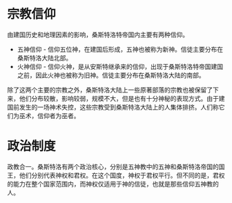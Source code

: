 # 宗教信仰

由建国历史和地理因素的影响，桑斯特洛特帝国内主要有两种信仰。

* 五神信仰 - 信仰五位神，在建国后形成，五神也被称为新神。信徒主要分布在桑斯特洛大陆北部。
* 火神信仰 - 信仰火神，是从安斯特继承来的信仰，出现于桑斯特洛特帝国建国之前，因此火神也被称为旧神。信徒主要分布在桑斯特洛大陆的南部。

除了这两个主要的宗教之外，桑斯特洛大陆上一些原著部落的宗教也被保留了下来，他们分布较散，影响较弱，规模不大，但是也有十分神秘的表现方式。由于建国前发生的一场神术失控，这些宗教受到桑斯特洛大陆上的人集体排挤。人们称它们为巫术，信仰者为巫者。

# 政治制度

政教合一。桑斯特洛有两个政治核心，分别是五神教中的五神和桑斯特洛帝国的国王，他们分别代表神权和君权。在这个国度，神权于君权平行。但不同的是，君权的能力在整个国家范围内，而神权仅适用于神的信徒，也就是那些信仰五神教的人。

